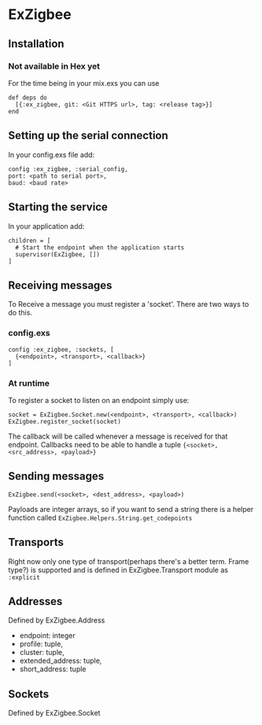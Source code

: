 # ExZigbee

## Installation

### Not available in Hex yet
For the time being in your mix.exs you can use
  ```
  def deps do
    [{:ex_zigbee, git: <Git HTTPS url>, tag: <release tag>}]
  end
  ```

## Setting up the serial connection
In your config.exs file add:
  ```
  config :ex_zigbee, :serial_config,
  port: <path to serial port>,
  baud: <baud rate>
  ```

## Starting the service
In your application add:
  ```
  children = [
    # Start the endpoint when the application starts
    supervisor(ExZigbee, [])
  ]
  ```

## Receiving messages
To Receive a message you must register a 'socket'. There are two ways to do this.

### config.exs
  ```
  config :ex_zigbee, :sockets, [
    {<endpoint>, <transport>, <callback>}
  ]
  ```

### At runtime
To register a socket to listen on an endpoint simply use:
  ```
  socket = ExZigbee.Socket.new(<endpoint>, <transport>, <callback>)
  ExZigbee.register_socket(socket)
  ```

The callback will be called whenever a message is received for that endpoint.
Callbacks need to be able to handle a tuple `{<socket>, <src_address>, <payload>}`


## Sending messages
`ExZigbee.send(<socket>, <dest_address>, <payload>)`

Payloads are integer arrays, so if you want to send a string there is a
helper function called `ExZigbee.Helpers.String.get_codepoints`

## Transports
Right now only one type of transport(perhaps there's a better term. Frame type?) 
is supported and is defined in ExZigbee.Transport module as `:explicit`

## Addresses
Defined by ExZigbee.Address
 * endpoint: integer
 * profile: tuple,
 * cluster: tuple,
 * extended_address: tuple,
 * short_address: tuple

## Sockets
Defined by ExZigbee.Socket
